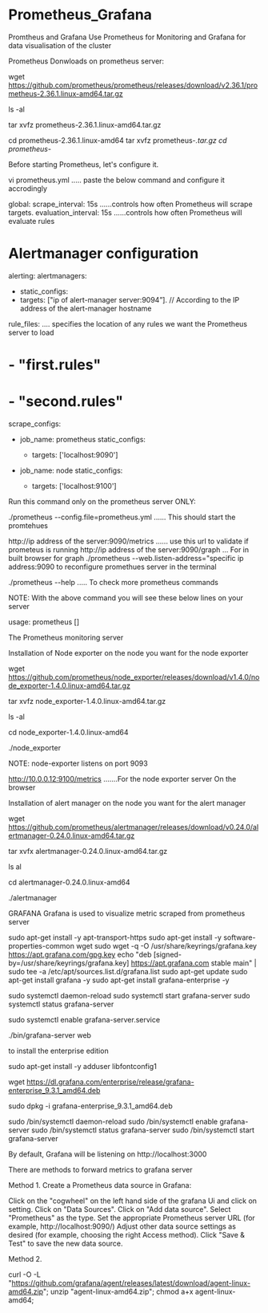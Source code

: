 # Prometheus_Grafana

 Promtheus and Grafana
Use Prometheus for Monitoring and Grafana for data visualisation of the cluster

Prometheus Donwloads on prometheus server:

wget  https://github.com/prometheus/prometheus/releases/download/v2.36.1/prometheus-2.36.1.linux-amd64.tar.gz

ls -al

tar xvfz prometheus-2.36.1.linux-amd64.tar.gz

cd prometheus-2.36.1.linux-amd64
tar xvfz prometheus-*.tar.gz
cd prometheus-*

Before starting Prometheus, let's configure it.

vi prometheus.yml                ..... paste the below command and configure it accrodingly  

global:
  scrape_interval:     15s           ......controls how often Prometheus will scrape targets.
  evaluation_interval: 15s           ......controls how often Prometheus will evaluate rules

# Alertmanager configuration
alerting:
alertmanagers:
- static_configs:
- targets: ["ip of alert-manager server:9094”]. // According to the IP address of the alert-manager hostname


rule_files:                       .... specifies the location of any rules we want the Prometheus server to load
  # - "first.rules"
  # - "second.rules"

scrape_configs:
  - job_name: prometheus
    static_configs:
      - targets: ['localhost:9090']
  
  - job_name: node
    static_configs:
      - targets: ['localhost:9100']


Run this command only on the prometheus server ONLY:

./prometheus --config.file=prometheus.yml        ...... This should start the promtehues

http://ip address of the server:9090/metrics             ...... use this url to validate if prometeus is running
http://ip address of the server:9090/graph              ... For in built browser for graph
 ./prometheus --web.listen-address="specific ip address:9090    to reconfigure promethues server in the terminal 

./prometheus --help     ..... To check more prometheus commands 


NOTE: With the above command you will see these below lines on your server

usage: prometheus [<flags>]


The Prometheus monitoring server


Installation of Node exporter on the node you want for the node exporter

wget https://github.com/prometheus/node_exporter/releases/download/v1.4.0/node_exporter-1.4.0.linux-amd64.tar.gz

tar xvfz node_exporter-1.4.0.linux-amd64.tar.gz

ls -al

cd node_exporter-1.4.0.linux-amd64

./node_exporter

NOTE: node-exporter listens on port 9093

 http://10.0.0.12:9100/metrics    .......For the node exporter server On the browser


Installation of alert manager on the node you want for the alert manager

wget https://github.com/prometheus/alertmanager/releases/download/v0.24.0/alertmanager-0.24.0.linux-amd64.tar.gz

tar xvfx alertmanager-0.24.0.linux-amd64.tar.gz

ls al

cd alertmanager-0.24.0.linux-amd64

./alertmanager



 GRAFANA
Grafana is used to visualize metric scraped from prometheus server

sudo apt-get install -y apt-transport-https
sudo apt-get install -y software-properties-common wget
sudo wget -q -O /usr/share/keyrings/grafana.key https://apt.grafana.com/gpg.key
echo "deb [signed-by=/usr/share/keyrings/grafana.key] https://apt.grafana.com stable main" | sudo tee -a /etc/apt/sources.list.d/grafana.list
sudo apt-get update
sudo apt-get install grafana -y
sudo apt-get install grafana-enterprise -y

sudo systemctl daemon-reload
sudo systemctl start grafana-server
sudo systemctl status grafana-server

sudo systemctl enable grafana-server.service

./bin/grafana-server web

to install the enterprise edition
 
sudo apt-get install -y adduser libfontconfig1

wget https://dl.grafana.com/enterprise/release/grafana-enterprise_9.3.1_amd64.deb

sudo dpkg -i grafana-enterprise_9.3.1_amd64.deb

sudo /bin/systemctl daemon-reload
sudo /bin/systemctl enable grafana-server
sudo /bin/systemctl status grafana-server
sudo /bin/systemctl start grafana-server

By default, Grafana will be listening on http://localhost:3000

There are methods to forward metrics to grafana server

Method 1. Create a Prometheus data source in Grafana:

Click on the "cogwheel" on the left hand side of the grafana Ui and click on setting.
Click on "Data Sources".
Click on "Add data source".
Select "Prometheus" as the type.
Set the appropriate Prometheus server URL (for example, http://localhost:9090/)
Adjust other data source settings as desired (for example, choosing the right Access method).
Click "Save & Test" to save the new data source.

Method 2.

curl -O -L "https://github.com/grafana/agent/releases/latest/download/agent-linux-amd64.zip";
unzip "agent-linux-amd64.zip";
chmod a+x agent-linux-amd64;

